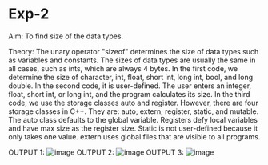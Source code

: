 # Exp-2
Aim: To find size of the data types.

Theory:
The unary operator "sizeof" determines the size of data types such as variables and constants. The sizes of data types are usually the same in all cases, such as ints, which are always 4 bytes. In the first code, we determine the size of character, int, float, short int, long int, bool, and long double. In the second code, it is user-defined. The user enters an integer, float, short int, or long int, and the program calculates its size. In the third code, we use the storage classes auto and register. However, there are four storage classes in C++. They are: auto, extern, register, static, and mutable. The auto class defaults to the global variable. Registers defy local variables and have max size as the register size. Static is not user-defined because it only takes one value. extern uses global files that are visible to all programs.

OUTPUT 1:
![image](https://github.com/user-attachments/assets/d88c38cd-7763-44f7-b082-150f9349d787)
OUTPUT 2:
![image](https://github.com/user-attachments/assets/8241f33b-0dce-4eae-9045-47c93e57b147)
OUTPUT 3:
![image](https://github.com/user-attachments/assets/a04ad115-b4f9-4412-bae2-65a60bc13154)
